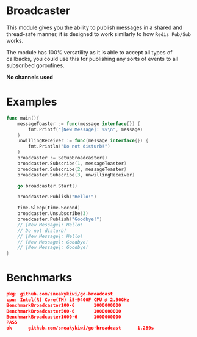 # Broadcaster

This module gives you the ability to publish messages in a shared and thread-safe manner, it is designed to work similarly
to how `Redis Pub/Sub` works. 

The module has 100% versatility as it is able to accept all types of callbacks, you could use this for publishing any sorts
of events to all subscribed goroutines. 

**No channels used**

# Examples

```go
func main(){
    messageToaster := func(message interface{}) {
        fmt.Printf("[New Message]: %v\n", message)
    }
    unwillingReceiver := func(message interface{}) {
        fmt.Println("Do not disturb!")
    }
    broadcaster := SetupBroadcaster()
    broadcaster.Subscribe(1, messageToaster)
    broadcaster.Subscribe(2, messageToaster)
    broadcaster.Subscribe(3, unwillingReceiver)

    go broadcaster.Start()

    broadcaster.Publish("Hello!")

    time.Sleep(time.Second)
    broadcaster.Unsubscribe(3)
    broadcaster.Publish("Goodbye!")
    // [New Message]: Hello!
    // Do not disturb!
    // [New Message]: Hello!
    // [New Message]: Goodbye!
    // [New Message]: Goodbye!
}
```


# Benchmarks
```json
pkg: github.com/sneakykiwi/go-broadcast
cpu: Intel(R) Core(TM) i5-9400F CPU @ 2.90GHz
BenchmarkBroadcaster100-6       1000000000
BenchmarkBroadcaster500-6       1000000000
BenchmarkBroadcaster1000-6      1000000000
PASS
ok      github.com/sneakykiwi/go-broadcast      1.289s
```